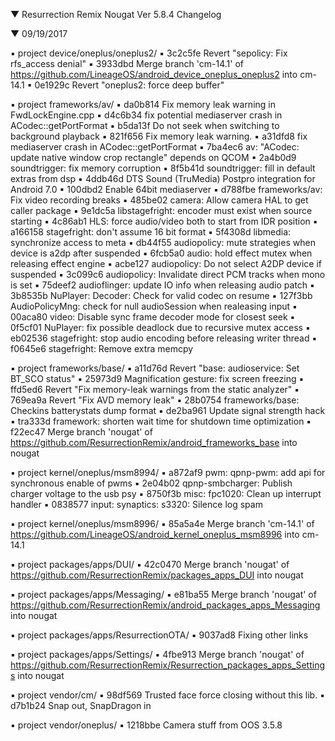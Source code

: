 
 ▼ Resurrection Remix Nougat Ver 5.8.4 Changelog


 ▼ 09/19/2017


 ▪ project device/oneplus/oneplus2/
 ▪ 3c2c5fe Revert "sepolicy: Fix rfs_access denial"
 ▪ 3933dbd Merge branch 'cm-14.1' of https://github.com/LineageOS/android_device_oneplus_oneplus2 into cm-14.1
 ▪ 0e1929c Revert "oneplus2: force deep buffer"

 ▪ project frameworks/av/
 ▪ da0b814 Fix memory leak warning in FwdLockEngine.cpp
 ▪ d4c6b34 fix potential mediaserver crash in ACodec::getPortFormat
 ▪ b5da13f Do not seek when switching to background playback
 ▪ 821f656 Fix memory leak warning.
 ▪ a31dfd8 fix mediaserver crash in ACodec::getPortFormat
 ▪ 7ba4ec6 av: "ACodec: update native window crop rectangle" depends on QCOM
 ▪ 2a4b0d9 soundtrigger: fix memory corruption
 ▪ 8f5b41d soundtrigger: fill in default extras from dsp
 ▪ 4ddb46d DTS Sound (TruMedia) Postpro integration for Android 7.0
 ▪ 100dbd2 Enable 64bit mediaserver
 ▪ d788fbe frameworks/av: Fix video recording breaks
 ▪ 485be02 camera: Allow camera HAL to get caller package
 ▪ 9e1dc5a libstagefright: encoder must exist when source starting
 ▪ 4c86ab1 HLS: force audio/video both to start from IDR position
 ▪ a166158 stagefright: don't assume 16 bit format
 ▪ 5f4308d libmedia: synchronize access to meta
 ▪ db44f55 audiopolicy: mute strategies when device is a2dp after suspended
 ▪ 6fcb5a0 audio: hold effect mutex when releasing effect engine
 ▪ acbe127 audiopolicy: Do not select A2DP device if suspended
 ▪ 3c099c6 audiopolicy: Invalidate direct PCM tracks when mono is set
 ▪ 75deef2 audioflinger: update IO info when releasing audio patch
 ▪ 3b8535b NuPlayer: Decoder: Check for valid codec on resume
 ▪ 127f3bb AudioPolicyMng: check for null audioSession when realeasing input
 ▪ 00aca80 video: Disable sync frame decoder mode for closest seek
 ▪ 0f5cf01 NuPlayer: fix possible deadlock due to recursive mutex access
 ▪ eb02536 stagefright: stop audio encoding before releasing writer thread
 ▪ f0645e6 stagefright: Remove extra memcpy

 ▪ project frameworks/base/
 ▪ a11d76d Revert "base: audioservice: Set BT_SCO status"
 ▪ 25973d9 Magnification gesture: fix screen freezing
 ▪ ffd5ed6 Revert "Fix memory-leak warnings from the static analyzer"
 ▪ 769ea9a Revert "Fix AVD memory leak"
 ▪ 28b0754 frameworks/base: Checkins batterystats dump format
 ▪ de2ba961 Update signal strength hack
 ▪ tra333d framework: shorten wait time for shutdown time optimization
 ▪ f22ec47 Merge branch 'nougat' of https://github.com/ResurrectionRemix/android_frameworks_base into nougat

 ▪ project kernel/oneplus/msm8994/
 ▪ a872af9 pwm: qpnp-pwm: add api for synchronous enable of pwms
 ▪ 2e04b02 qpnp-smbcharger: Publish charger voltage to the usb psy
 ▪ 8750f3b misc: fpc1020: Clean up interrupt handler
 ▪ 0838577 input: synaptics: s3320: Silence log spam

 ▪ project kernel/oneplus/msm8996/
 ▪ 85a5a4e Merge branch 'cm-14.1' of https://github.com/LineageOS/android_kernel_oneplus_msm8996 into cm-14.1

 ▪ project packages/apps/DUI/
 ▪ 42c0470 Merge branch 'nougat' of https://github.com/ResurrectionRemix/packages_apps_DUI into nougat

 ▪ project packages/apps/Messaging/
 ▪ e81ba55 Merge branch 'nougat' of https://github.com/ResurrectionRemix/android_packages_apps_Messaging into nougat

 ▪ project packages/apps/ResurrectionOTA/
 ▪ 9037ad8 Fixing other links

 ▪ project packages/apps/Settings/
 ▪ 4fbe913 Merge branch 'nougat' of https://github.com/ResurrectionRemix/Resurrection_packages_apps_Settings into nougat

 ▪ project vendor/cm/
 ▪ 98df569 Trusted face force closing without this lib.
 ▪ d7b1b24 Snap out, SnapDragon in

 ▪ project vendor/oneplus/
 ▪ 1218bbe Camera stuff from OOS 3.5.8
